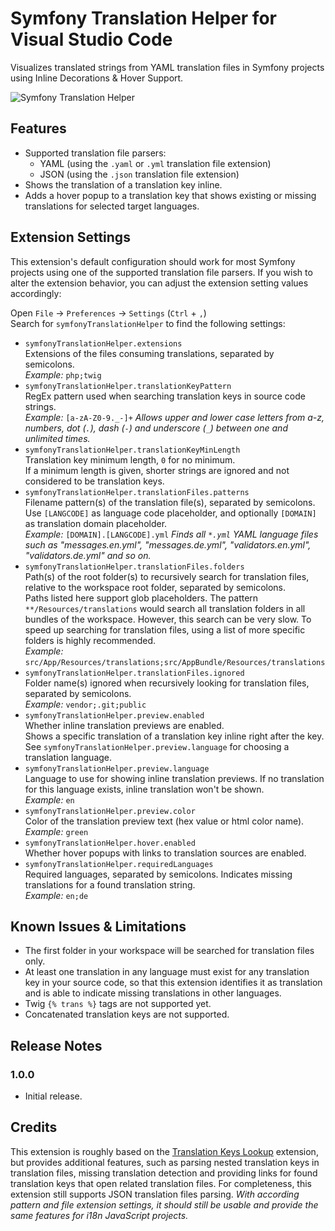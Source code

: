 # Symfony Translation Helper for Visual Studio Code

Visualizes translated strings from YAML translation files in Symfony projects using Inline Decorations & Hover Support.

![Symfony Translation Helper](https://i.imgur.com/kRalsto.png)

## Features

* Supported translation file parsers:
  * YAML (using the `.yaml` or `.yml` translation file extension)  
  * JSON (using the `.json` translation file extension)  
* Shows the translation of a translation key inline.  
* Adds a hover popup to a translation key that shows existing or missing translations for selected target languages.

## Extension Settings

This extension's default configuration should work for most Symfony projects using one of the supported translation file parsers. If you wish to alter the extension behavior, you can adjust the extension setting values accordingly:  

Open `File` -> `Preferences` -> `Settings` (`Ctrl` + `,`)  
Search for `symfonyTranslationHelper` to find the following settings:  

* `symfonyTranslationHelper.extensions`  
  Extensions of the files consuming translations, separated by semicolons.  
  *Example:* `php;twig`  
* `symfonyTranslationHelper.translationKeyPattern`  
  RegEx pattern used when searching translation keys in source code strings.  
  *Example:* `[a-zA-Z0-9._-]+` *Allows upper and lower case letters from a-z, numbers, dot (`.`), dash (`-`) and underscore (`_`) between one and unlimited times.*  
* `symfonyTranslationHelper.translationKeyMinLength`  
  Translation key minimum length, `0` for no minimum.  
  If a minimum length is given, shorter strings are ignored and not considered to be translation keys.  
* `symfonyTranslationHelper.translationFiles.patterns`  
  Filename pattern(s) of the translation file(s), separated by semicolons. Use `[LANGCODE]` as language code placeholder, and optionally `[DOMAIN]` as translation domain placeholder.  
  *Example:* `[DOMAIN].[LANGCODE].yml` *Finds all `*.yml` YAML language files such as \"messages.en.yml\", \"messages.de.yml\", \"validators.en.yml\", \"validators.de.yml\" and so on.*  
* `symfonyTranslationHelper.translationFiles.folders`  
  Path(s) of the root folder(s) to recursively search for translation files, relative to the workspace root folder, separated by semicolons.  
  Paths listed here support glob placeholders. The pattern `**/Resources/translations` would search all translation folders in all bundles of the workspace. However, this search can be very slow. To speed up searching for translation files, using a list of more specific folders is highly recommended.  
  *Example:* `src/App/Resources/translations;src/AppBundle/Resources/translations`  
* `symfonyTranslationHelper.translationFiles.ignored`  
  Folder name(s) ignored when recursively looking for translation files, separated by semicolons.  
  *Example:* `vendor;.git;public`  
* `symfonyTranslationHelper.preview.enabled`  
  Whether inline translation previews are enabled.  
  Shows a specific translation of a translation key inline right after the key. See `symfonyTranslationHelper.preview.language` for choosing a translation language.  
* `symfonyTranslationHelper.preview.language`  
  Language to use for showing inline translation previews. If no translation for this language exists, inline translation won't be shown.  
  *Example:* `en`  
* `symfonyTranslationHelper.preview.color`  
  Color of the translation preview text (hex value or html color name).
  *Example:* `green`  
* `symfonyTranslationHelper.hover.enabled`  
  Whether hover popups with links to translation sources are enabled.  
* `symfonyTranslationHelper.requiredLanguages`  
  Required languages, separated by semicolons. Indicates missing translations for a found translation string.  
  *Example:* `en;de`  

## Known Issues & Limitations

* The first folder in your workspace will be searched for translation files only.  
* At least one translation in any language must exist for any translation key in your source code, so that this extension identifies it as translation and is able to indicate missing translations in other languages.  
* Twig `{% trans %}` tags are not supported yet.  
* Concatenated translation keys are not supported.  

## Release Notes

### 1.0.0

* Initial release.

## Credits

This extension is roughly based on the [Translation Keys Lookup](https://marketplace.visualstudio.com/items?itemName=matthizou.translation-keys-lookup) extension, but provides additional features, such as parsing nested translation keys in translation files, missing translation detection and providing links for found translation keys that open related translation files. For completeness, this extension still supports JSON translation files parsing. *With according pattern and file extension settings, it should still be usable and provide the same features for i18n JavaScript projects.*  

